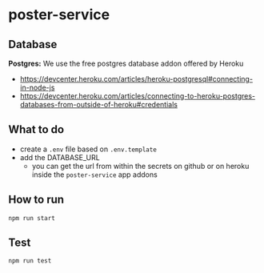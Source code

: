 # poster-service

## Database

**Postgres:** We use the free postgres database addon offered by Heroku

- https://devcenter.heroku.com/articles/heroku-postgresql#connecting-in-node-js
- https://devcenter.heroku.com/articles/connecting-to-heroku-postgres-databases-from-outside-of-heroku#credentials

## What to do

- create a `.env` file based on `.env.template`
- add the DATABASE_URL
  - you can get the url from within the secrets on github or on heroku inside the `poster-service` app addons

## How to run

`npm run start`

## Test

`npm run test`
